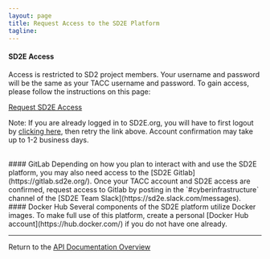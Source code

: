 ```yaml
---
layout: page
title: Request Access to the SD2E Platform
tagline:
---
```


#### SD2E Access
Access is restricted to SD2 project members. Your username and password will be
the same as your TACC username and password. To gain access, please follow the
instructions on this page:

[Request SD2E Access](https://sd2e.org/accounts/request-access/)

Note: If you are already logged in to SD2E.org, you will have to first logout
by [clicking here](https://sd2e.org/accounts/logout), then retry the link above.
Account confirmation may take up to 1-2 business days.

<br>
#### GitLab
Depending on how you plan to interact with and use the SD2E platform, you may
also need access to the [SD2E Gitlab](https://gitlab.sd2e.org/). Once your TACC
account and SD2E access are confirmed, request access to Gitlab by posting in
the `#cyberinfrastructure` channel of the
[SD2E Team Slack](https://sd2e.slack.com/messages).

<br>
#### Docker Hub
Several components of the SD2E platform utilize Docker images. To make full use
of this platform, create a personal [Docker Hub account](https://hub.docker.com/)
if you do not have one already.



---
Return to the [API Documentation Overview](../index.md)

